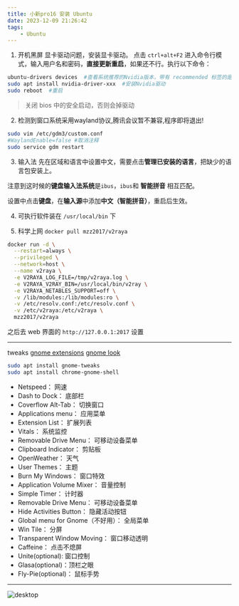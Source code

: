 ```yaml
---
title: 小新pro16 安装 Ubuntu
date: 2023-12-09 21:26:42
tags:
    - Ubuntu
---
```

1. 开机黑屏<!--more-->
显卡驱动问题，安装显卡驱动。
点击 `ctrl+alt+F2` 进入命令行模式，输入用户名和密码，**直接更新重启**，如果还不行。执行以下命令：

```bash
ubuntu-drivers devices  #查看系统推荐的Nvidia版本，带有 recommended 标签的是推荐版本
sudo apt install nvidia-driver-xxx  #安装Nvidia驱动
sudo reboot  #重启
```

> 关闭 bios 中的安全启动，否则会掉驱动

2. 检测到窗口系统采用wayland协议,腾讯会议暂不兼容,程序即将退出!

```bash
sudo vim /etc/gdm3/custom.conf
#WaylandEnable=false #取消注释
sudo service gdm restart
```

3. 输入法
先在区域和语言中设置中文，需要点击**管理已安装的语言**，把缺少的语言包安装上。

注意到这时候的**键盘输入法系统**是`ibus`，`ibus`和 **智能拼音** 相互匹配。

设置中点击**键盘**，在**输入源**中添加**中文（智能拼音）**，重启后生效。

4. 可执行软件装在 `/usr/local/bin` 下

5. 科学上网 `docker pull mzz2017/v2raya`

```bash
docker run -d \
  --restart=always \
  --privileged \
  --network=host \
  --name v2raya \
  -e V2RAYA_LOG_FILE=/tmp/v2raya.log \
  -e V2RAYA_V2RAY_BIN=/usr/local/bin/v2ray \
  -e V2RAYA_NETABLES_SUPPORT=off \
  -v /lib/modules:/lib/modules:ro \
  -v /etc/resolv.conf:/etc/resolv.conf \
  -v /etc/v2raya:/etc/v2raya \
  mzz2017/v2raya
```
之后去 web 界面的 `http://127.0.0.1:2017` 设置

------------------------------
tweaks
[gnome extensions](https://extensions.gnome.org/)
[gnome look](https://www.gnome-look.org/browse/)

```bash
sudo apt install gnome-tweaks
sudo apt install chrome-gnome-shell
```

- Netspeed： 网速
- Dash to Dock： 底部栏
- Coverflow Alt-Tab： 切换窗口
- Applications menu： 应用菜单
- Extension List： 扩展列表
- Vitals： 系统监控
- Removable Drive Menu： 可移动设备菜单
- Clipboard Indicator： 剪贴板
- OpenWeather： 天气
- User Themes： 主题
- Burn My Windows： 窗口特效
- Application Volume Mixer： 音量控制
- Simple Timer： 计时器
- Removable Drive Menu： 可移动设备菜单
- Hide Activities Button： 隐藏活动按钮
- Global menu for Gnome（不好用）： 全局菜单
- Win Tile： 分屏
- Transparent Window Moving： 窗口移动透明
- Caffeine： 点击不熄屏
- Unite(optional): 窗口控制
- Glasa(optional)：顶栏之眼
- Fly-Pie(optional)： 鼠标手势

------------------------------

![desktop](https://cdn.jsdelivr.net/gh/Corner430/Picture1/images/desktop.png)